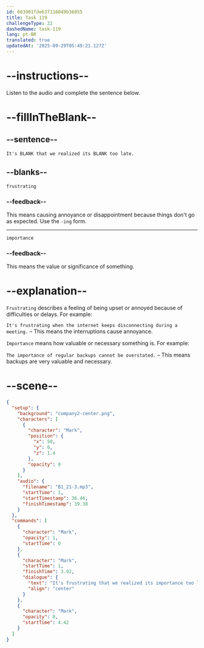 ```yaml
---
id: 683901fde637116049b36055
title: Task 119
challengeType: 22
dashedName: task-119
lang: pt-BR
translated: true
updatedAt: '2025-09-29T05:49:21.127Z'
---
```


<!-- (Audio) Mark: It's frustrating that we realized its importance too late. -->

# --instructions--

Listen to the audio and complete the sentence below.

# --fillInTheBlank--

## --sentence--

`It's BLANK that we realized its BLANK too late.`

## --blanks--

`frustrating`

### --feedback--

This means causing annoyance or disappointment because things don't go as expected. Use the `-ing` form.

---

`importance`

### --feedback--

This means the value or significance of something.

# --explanation--

`Frustrating` describes a feeling of being upset or annoyed because of difficulties or delays. For example:

`It's frustrating when the internet keeps disconnecting during a meeting.` – This means the interruptions cause annoyance.

`Importance` means how valuable or necessary something is. For example:

`The importance of regular backups cannot be overstated.` – This means backups are very valuable and necessary.

# --scene--

```json
{
  "setup": {
    "background": "company2-center.png",
    "characters": [
      {
        "character": "Mark",
        "position": {
          "x": 50,
          "y": 0,
          "z": 1.4
        },
        "opacity": 0
      }
    ],
    "audio": {
      "filename": "B1_21-3.mp3",
      "startTime": 1,
      "startTimestamp": 36.46,
      "finishTimestamp": 39.38
    }
  },
  "commands": [
    {
      "character": "Mark",
      "opacity": 1,
      "startTime": 0
    },
    {
      "character": "Mark",
      "startTime": 1,
      "finishTime": 3.92,
      "dialogue": {
        "text": "It's frustrating that we realized its importance too late.",
        "align": "center"
      }
    },
    {
      "character": "Mark",
      "opacity": 0,
      "startTime": 4.42
    }
  ]
}
```
